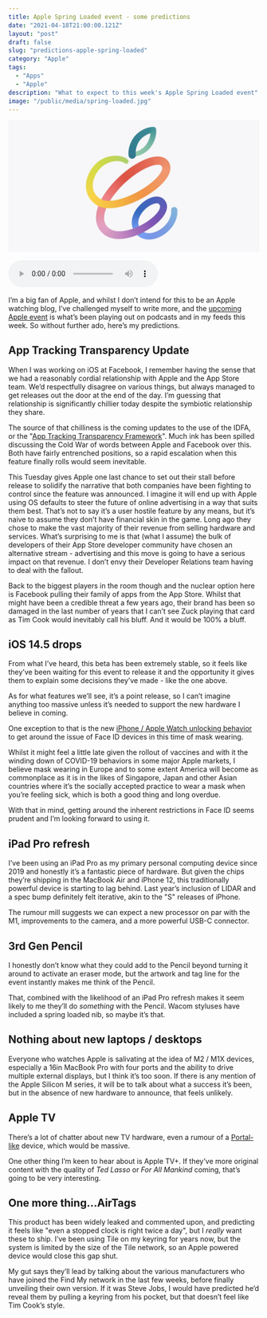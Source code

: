 ```yaml
---
title: Apple Spring Loaded event - some predictions
date: "2021-04-18T21:00:00.121Z"
layout: "post"
draft: false
slug: "predictions-apple-spring-loaded"
category: "Apple"
tags:
  - "Apps"
  - "Apple"
description: "What to expect to this week's Apple Spring Loaded event"
image: "/public/media/spring-loaded.jpg"
---
```


![Apple marketing image for Spring Loaded event](/public/media/spring-loaded.jpg)

<audio controls src="https://anchor.fm/s/57ec5b10/podcast/play/32226840/https%3A%2F%2Fd3ctxlq1ktw2nl.cloudfront.net%2Fstaging%2F2021-04-26%2Fab890280f879d6e20406da5d94c8945f.m4a" preload="metadata" onplay="logPlay('predictions-apple-spring-loaded')"></audio>

I’m a big fan of Apple, and whilst I don’t intend for this to be an Apple watching blog, I’ve challenged myself to write more, and the [upcoming Apple event](https://www.theverge.com/2021/4/16/22385362/apple-event-ipad-airpods-pencil-tv-tags-rumors-spring-loaded) is what’s been playing out on podcasts and in my feeds this week. So without further ado, here’s my predictions. 

## App Tracking Transparency Update
When I was working on iOS at Facebook, I remember having the sense that we had a reasonably cordial relationship with Apple and the App Store team. We’d respectfully disagree on various things, but always managed to get releases out the door at the end of the day. I’m guessing that relationship is significantly chillier today despite the symbiotic relationship they share.

The source of that chilliness is the coming updates to the use of the IDFA, or the "[App Tracking Transparency Framework](https://developer.apple.com/documentation/apptrackingtransparency)". Much ink has been spilled discussing the Cold War of words between Apple and Facebook over this. Both have fairly entrenched positions, so a rapid escalation when this feature finally rolls would seem inevitable. 

This Tuesday gives Apple one last chance to set out their stall before release to solidify the narrative that both companies have been fighting to control since the feature was announced. I imagine it will end up with Apple using OS defaults to steer the future of online advertising in a way that suits them best. That’s not to say it’s a user hostile feature by any means, but it’s naive to assume they don’t have financial skin in the game. Long ago they chose to make the vast majority of their revenue from selling hardware and services. What’s surprising to me is that (what I assume) the bulk of developers of their App Store developer community have chosen an alternative stream - advertising and this move is going to have a serious impact on that revenue. I don’t envy their Developer Relations team having to deal with the fallout.

Back to the biggest players in the room though and the nuclear option here is Facebook pulling their family of apps from the App Store. Whilst that might have been a credible threat a few years ago, their brand has been so damaged in the last number of years that I can’t see Zuck playing that card as Tim Cook would inevitably call his bluff. And it would be 100% a bluff. 

## iOS 14.5 drops
From what I’ve heard, this beta has been extremely stable, so it feels like they’ve been waiting for this event to release it and the opportunity it gives them to explain some decisions they’ve made - like the one above. 

As for what features we’ll see, it’s a point release, so I can’t imagine anything too massive unless it’s needed to support the new hardware I believe in coming. 

One exception to that is the new [iPhone / Apple Watch unlocking behavior](https://www.theverge.com/2021/2/1/22260639/apple-watch-iphone-unlocked-ios-14-5-app-tracking) to get around the issue of Face ID devices in this time of mask wearing. 

Whilst it might feel a little late given the rollout of vaccines and with it the winding down of COVID-19 behaviors in some major Apple markets, I believe mask wearing in Europe and to some extent America will become as commonplace as it is in the likes of Singapore, Japan and other Asian countries where it’s the socially accepted practice to wear a mask when you’re feeling sick, which is both a good thing and long overdue.   

With that in mind, getting around the inherent restrictions in Face ID seems prudent and I’m looking forward to using it. 

## iPad Pro refresh
I’ve been using an iPad Pro as my primary personal computing device since 2019 and honestly it’s a fantastic piece of hardware. But given the chips they’re shipping in the MacBook Air and iPhone 12, this traditionally powerful device is starting to lag behind. Last year’s inclusion of LIDAR and a spec bump definitely felt iterative, akin to the "S" releases of iPhone.

The rumour mill suggests we can expect a new processor on par with the M1, improvements to the camera, and a more powerful USB-C connector.

## 3rd Gen Pencil
I honestly don’t know what they could add to the Pencil beyond turning it around to activate an eraser mode, but the artwork and tag line for the event instantly makes me think of the Pencil.

That, combined with the likelihood of an iPad Pro refresh makes it seem likely to me they’ll do _something_ with the Pencil. Wacom styluses have included a spring loaded nib, so maybe it’s that.

##  Nothing about new laptops / desktops
Everyone who watches Apple is salivating at the idea of M2 / M1X devices, especially a 16in MacBook Pro with four ports and the ability to drive multiple external displays, but I think it’s too soon. If there is any mention of the Apple Silicon M series, it will be to talk about what a success it’s been, but in the absence of new hardware to announce, that feels unlikely. 

## Apple TV
There’s a lot of chatter about new TV hardware, even a rumour of a [Portal-like](https://portal.facebook.com) device, which would be massive.

One other thing I’m keen to hear about is Apple TV+. If they’ve more original content with the quality of _Ted Lasso_ or _For All Mankind_ coming, that’s going to be very interesting.

## One more thing...AirTags
This product has been widely leaked and commented upon, and predicting it feels like "even a stopped clock is right twice a day", but I *really* want these to ship. I’ve been using Tile on my keyring for years now, but the system is limited by the size of the Tile network, so an Apple powered device would close this gap shut. 

My gut says they’ll lead by talking about the various manufacturers who have joined the Find My network in the last few weeks, before finally unveiling their own version. If it was Steve Jobs, I would have predicted he’d reveal them by pulling a keyring from his pocket, but that doesn’t feel like Tim Cook’s style. 
